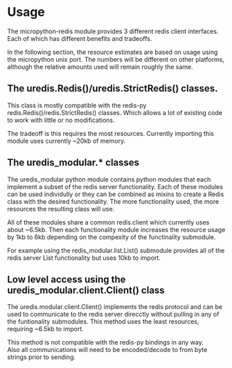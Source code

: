 # Usage

The micropython-redis module provides 3 different redis client interfaces.  
Each of which has different benefits and tradeoffs.

In the following section, the resource estimates are based on usage
using the micropython unix port.  The numbers will be different on
other platforms, although the relative amounts used will remain
roughly the same.

## The uredis.Redis()/uredis.StrictRedis() classes.
This class is mostly compatible with the redis-py 
redis.Redis()/redis.StrictRedis() classes.  Which allows a lot of 
existing code to work with little or no modifications.

The tradeoff is this requires the most resources.  Currently
importing this module uses currently ~20kb of memory.

## The uredis_modular.* classes
The uredis_modular python module contains python modules that
each implement a subset of the redis server functionality.  Each
of these modules can be used individully or they can be combined
as mixins to create a Redis class with the desired functionality.
The more functionality used, the more resources the resulting class
will use.

All of these modules share a common redis.client which currently
uses about ~6.5kb.  Then each functionality module increases the
resource usage by 1kb to 6kb depending on the compexity of 
the functinality submodule.

For example using the redis_modular.list.List() submodule provides
all of the redis server List functionality but uses 10kb to import.

## Low level access using the uredis_modular.client.Client() class
The uredis.modular.client.Client() implements the redis protocol
and can be used to communicate to the redis server direcctly without
pulling in any of the funtionality submodules. 
This method uses the least resources, requiring ~6.5kb to import.

This method is not compatible with the redis-py bindings in any way.  
Also all communications will need to be encoded/decode to from byte
strings prior to sending.
